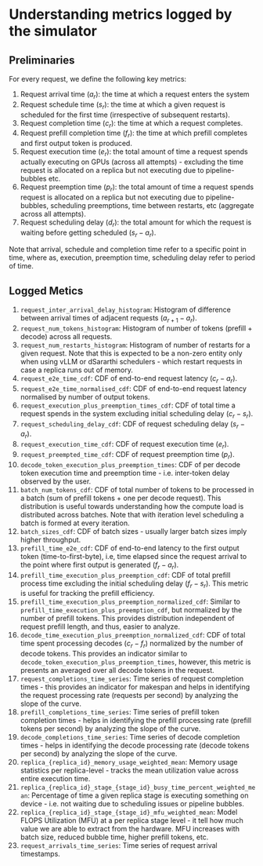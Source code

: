 # Understanding metrics logged by the simulator

## Preliminaries

For every request, we define the following key metrics:

1. Request arrival time ($a_r$): the time at which a request enters the system
2. Request schedule time ($s_r$): the time at which a given request is scheduled for the first time (irrespective of subsequent restarts).
3. Request completion time ($c_r$): the time at which a request completes.
4. Request prefill completion time ($f_r$): the time at which prefill completes and first output token is produced.
5. Request execution time ($e_r$): the total amount of time a request spends actually executing on GPUs (across all attempts) - excluding the time request is allocated on a replica but not executing due to pipeline-bubbles etc.
6. Request preemption time ($p_r$): the total amount of time a request spends request is allocated on a replica but not executing due to pipeline-bubbles, scheduling preemptions, time between restarts, etc (aggregate across all attempts).
7. Request scheduling delay ($d_r$): the total amount for which the request is waiting before getting scheduled ($s_r - a_r$).

Note that arrival, schedule and completion time refer to a specific point in time, where as, execution, preemption time, scheduling delay refer to period of time.

## Logged Metics

1. `request_inter_arrival_delay_histogram`: Histogram of difference between arrival times of adjacent requests ($a_{r+1} - a_r$).
2. `request_num_tokens_histogram`: Histogram of number of tokens (prefill + decode) across all requests.
3. `request_num_restarts_histogram`: Histogram of number of restarts for a given request. Note that this is expected to be a non-zero entity only when using vLLM or dSararthi schedulers - which restart requests in case a replica runs out of memory.
4. `request_e2e_time_cdf`: CDF of end-to-end request latency ($c_r - a_r$).
5. `request_e2e_time_normalised_cdf`: CDF of end-to-end request latency normalised by number of output tokens.
6. `request_execution_plus_preemption_times_cdf`: CDF of total time a request spends in the system excluding initial scheduling delay ($c_r - s_r$).
7. `request_scheduling_delay_cdf`: CDF of request scheduling delay ($s_r - a_r$).
8. `request_execution_time_cdf`: CDF of request execution time ($e_r$).
9. `request_preempted_time_cdf`: CDF of request preemption time ($p_r$).
10. `decode_token_execution_plus_preemption_times`: CDF of per decode token execution time and preemption time - i.e. inter-token delay observed by the user.
11. `batch_num_tokens_cdf`: CDF of total number of tokens to be processed in a batch (sum of prefill tokens + one per decode request). This distribution is useful towards understanding how the compute load is distributed across batches. Note that with iteration level scheduling a batch is formed at every iteration.
12. `batch_sizes_cdf`: CDF of batch sizes - usually larger batch sizes imply higher throughput.
13. `prefill_time_e2e_cdf`: CDF of end-to-end latency to the first output token (time-to-first-byte), i.e, time elapsed since the request arrival to the point where first output is generated ($f_r - a_r$).
14. `prefill_time_execution_plus_preemption_cdf`: CDF of total prefill process time excluding the initial scheduling delay ($f_r - s_r$). This metric is useful for tracking the prefill efficiency.
15. `prefill_time_execution_plus_preemption_normalized_cdf`: Similar to `prefill_time_execution_plus_preemption_cdf`, but normalized by the number of prefill tokens. This provides distribution independent of request prefill length, and thus, easier to analyze.
16. `decode_time_execution_plus_preemption_normalized_cdf`: CDF of total time spent processing decodes ($c_r - f_r$) normalized by the number of decode tokens. This provides an indicator similar to `decode_token_execution_plus_preemption_times`, however, this metric is presents an averaged over all decode tokens in the request.
17. `request_completions_time_series`: Time series of request completion times - this provides an indicator for makespan and helps in identifying the request processing rate (requests per second) by analyzing the slope of the curve.
18. `prefill_completions_time_series`: Time series of prefill token completion times - helps in identifying the prefill processing rate (prefill tokens per second) by analyzing the slope of the curve.
19. `decode_completions_time_series`: Time series of decode  completion times - helps in identifying the decode processing rate (decode tokens per second) by analyzing the slope of the curve.
20. `replica_{replica_id}_memory_usage_weighted_mean`: Memory usage statistics per replica-level - tracks the mean utilization value across entire execution time.
21. `replica_{replica_id}_stage_{stage_id}_busy_time_percent_weighted_mean`: Percentage of time a given replica stage is executing something on device - i.e. not waiting due to scheduling issues or pipeline bubbles.
22. `replica_{replica_id}_stage_{stage_id}_mfu_weighted_mean`: Model FLOPS Utilization (MFU) at a per replica stage level - it tell how much value we are able to extract from the hardware. MFU increases with batch size, reduced bubble time, higher prefill tokens, etc.
23. `request_arrivals_time_series`: Time series of request arrival timestamps.
